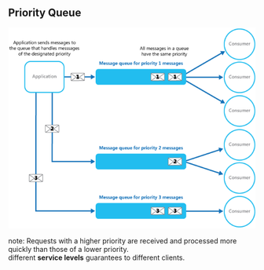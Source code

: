 ## Priority Queue

![Priority Queue](resources/images/priority-queue.png)

note:
Requests with a higher priority are received and processed more quickly than those of a lower priority.  
different __service levels__ guarantees to different clients.  